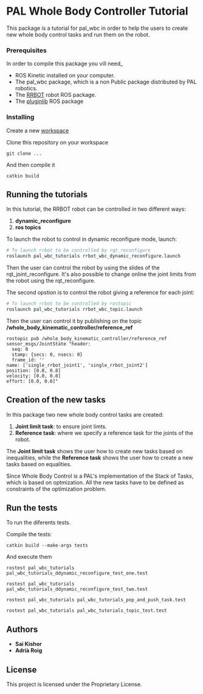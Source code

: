 # PAL Whole Body Controller Tutorial

This package is a tutorial for pal_wbc in order to help the users to create new whole body control tasks and run them on the robot.

### Prerequisites

In order to compile this package you vill need_

* ROS Kinetic installed on your computer.
* The pal_wbc package, which is a non Public package distributed by PAL robotics.
* The [RRBOT](https://github.com/carlosjoserg/rrbot) robot ROS package.
* The [pluginlib](http://wiki.ros.org/pluginlib) ROS package

### Installing

Create a new [workspace](http://wiki.ros.org/catkin/Tutorials/create_a_workspace)

Clone this repository on your workspace

```
git clone ...
```

And then compile it

```
catkin build
```

## Running the tutorials

In this tutorial, the RRBOT robot can be controlled in two different ways:

1. **dynamic_reconfigure**
2. **ros topics**

To launch the robot to control in dynamic reconfigure mode, launch:
```bash
# To launch rrbot to be controlled by rqt_reconfigure
roslaunch pal_wbc_tutorials rrbot_wbc_dynamic_reconfigure.launch
```
Then the user can control the robot by using the slides of the rqt_joint_reconfigure. It's also possible to change online the joint limits from the robot using the rqt_reconfigure.

The second opstion is to control the robot giving a reference for each joint:
```bash
# To launch rrbot to be controlled by rostopic
roslaunch pal_wbc_tutorials rrbot_wbc_topic.launch
```
Then the user can control it by publishing on the topic **/whole_body_kinematic_controller/reference_ref**

```
rostopic pub /whole_body_kinematic_controller/reference_ref sensor_msgs/JointState "header:
  seq: 0
  stamp: {secs: 0, nsecs: 0}
  frame_id: ''
name: ['single_rrbot_joint1', 'single_rrbot_joint2']
position: [0.8, 0.8]
velocity: [0.0, 0.0]
effort: [0.0, 0.0]" 
```

## Creation of the new tasks

In this package two new whole body control tasks are created:

1. **Joint limit task**: to ensure joint limts.
2. **Reference task**: where we specify a reference task for the joints of the robot.

The **Joint limit task** shows the user how to create new tasks based on inequalities, while the **Reference task** shows the user how to create a new tasks based on equalities.

Since Whole Body Control is a PAL's implementation of the Stack of Tasks, which is based on optmization. All the new tasks have to be defined as constraints of the optimization problem.


## Run the tests

To run the diferents tests.

Compile the tests:

```
catkin build --make-args tests
```

And execute them 

```
rostest pal_wbc_tutorials pal_wbc_tutorials_ddynamic_reconfigure_test_one.test
```
```
rostest pal_wbc_tutorials pal_wbc_tutorials_ddynamic_reconfigure_test_two.test
```
```
rostest pal_wbc_tutorials pal_wbc_tutorials_pop_and_push_task.test
```
```
rostest pal_wbc_tutorials pal_wbc_tutorials_topic_test.test
```

## Authors

* **Sai Kishor**
* **Adrià Roig**

## License

This project is licensed under the Proprietary License.




